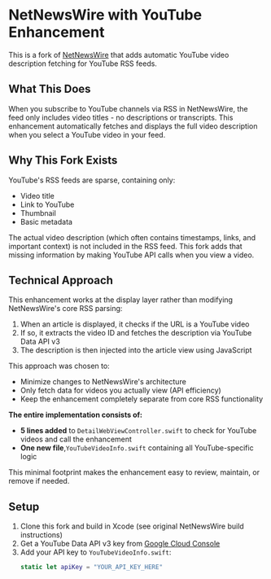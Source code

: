 # NetNewsWire with YouTube Enhancement

This is a fork of [NetNewsWire](https://github.com/Ranchero-Software/NetNewsWire) that adds automatic YouTube video description fetching for YouTube RSS feeds.

## What This Does

When you subscribe to YouTube channels via RSS in NetNewsWire, the feed only includes video titles - no descriptions or transcripts. This enhancement automatically fetches and displays the full video description when you select a YouTube video in your feed.

## Why This Fork Exists

YouTube's RSS feeds are sparse, containing only:
- Video title
- Link to YouTube
- Thumbnail
- Basic metadata

The actual video description (which often contains timestamps, links, and important context) is not included in the RSS feed. This fork adds that missing information by making YouTube API calls when you view a video.

## Technical Approach

This enhancement works at the display layer rather than modifying NetNewsWire's core RSS parsing:

1. When an article is displayed, it checks if the URL is a YouTube video
2. If so, it extracts the video ID and fetches the description via YouTube Data API v3
3. The description is then injected into the article view using JavaScript

This approach was chosen to:
- Minimize changes to NetNewsWire's architecture
- Only fetch data for videos you actually view (API efficiency)
- Keep the enhancement completely separate from core RSS functionality

**The entire implementation consists of:**
- **5 lines added** to `DetailWebViewController.swift` to check for YouTube videos and call the enhancement
- **One new file**,`YouTubeVideoInfo.swift` containing all YouTube-specific logic

This minimal footprint makes the enhancement easy to review, maintain, or remove if needed.

## Setup

1. Clone this fork and build in Xcode (see original NetNewsWire build instructions)
2. Get a YouTube Data API v3 key from [Google Cloud Console](https://console.cloud.google.com/)
3. Add your API key to `YouTubeVideoInfo.swift`:
   ```swift
   static let apiKey = "YOUR_API_KEY_HERE"
